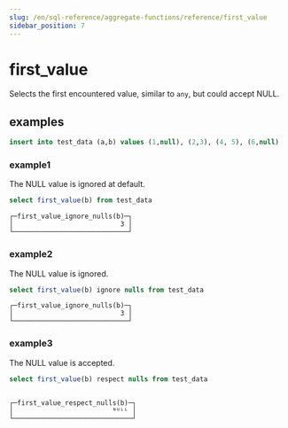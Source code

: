 ```yaml
---
slug: /en/sql-reference/aggregate-functions/reference/first_value
sidebar_position: 7
---
```


# first_value

Selects the first encountered value, similar to `any`, but could accept NULL.

## examples

```sql
insert into test_data (a,b) values (1,null), (2,3), (4, 5), (6,null)
```

### example1
The NULL value is ignored at default.
```sql
select first_value(b) from test_data
```

```text
┌─first_value_ignore_nulls(b)─┐
│                           3 │
└─────────────────────────────┘

```

### example2
The NULL value is ignored.
```sql
select first_value(b) ignore nulls from test_data
```

```text
┌─first_value_ignore_nulls(b)─┐
│                           3 │
└─────────────────────────────┘

```

### example3
The NULL value is accepted.
```sql
select first_value(b) respect nulls from test_data
```

```text

┌─first_value_respect_nulls(b)─┐
│                         ᴺᵁᴸᴸ │
└──────────────────────────────┘
```


